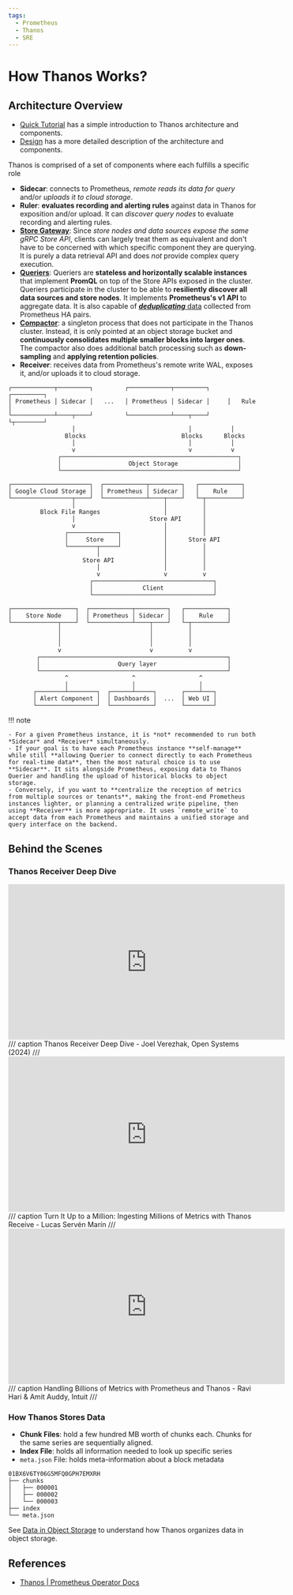```yaml
---
tags:
  - Prometheus
  - Thanos
  - SRE
---
```

# How Thanos Works?


## Architecture Overview

- [Quick Tutorial](https://thanos.io/tip/thanos/quick-tutorial.md/) has a simple introduction to Thanos architecture and components.
- [Design](https://thanos.io/tip/thanos/design.md/) has a more detailed description of the architecture and components.

Thanos is comprised of a set of components where each fulfills a specific role

- **Sidecar**: connects to Prometheus, *remote reads its data for query* and/or *uploads it to cloud storage*.
- **Ruler**: **evaluates recording and alerting rules** against data in Thanos for exposition and/or upload. It can *discover query nodes* to evaluate recording and alerting rules.
- [**Store Gateway**](https://thanos.io/tip/thanos/design.md/#stores): Since *store nodes and data sources expose the same gRPC Store API*, clients can largely treat them as equivalent and don't have to be concerned with which specific component they are querying. It is purely a data retrieval API and does *not* provide complex query execution.
- [**Queriers**](https://thanos.io/tip/thanos/design.md/#query-layer): Queriers are **stateless and horizontally scalable instances** that implement **PromQL** on top of the Store APIs exposed in the cluster. Queriers participate in the cluster to be able to **resiliently discover all data sources and store nodes**. It implements **Prometheus's v1 API** to aggregate data. It is also capable of [***deduplicating*** data](https://thanos.io/tip/thanos/quick-tutorial.md/#deduplicating-data-from-prometheus-ha-pairs) collected from Prometheus HA pairs.
- [**Compactor**](https://thanos.io/tip/thanos/design.md/#compactor): a singleton process that does not participate in the Thanos cluster. Instead, it is only pointed at an object storage bucket and **continuously consolidates multiple smaller blocks into larger ones**. The compactor also does additional batch processing such as **down-sampling** and **applying retention policies**.
- **Receiver**: receives data from Prometheus's remote write WAL, exposes it, and/or uploads it to cloud storage.

```
┌────────────┬─────────┐         ┌────────────┬─────────┐     ┌─────────┐
│ Prometheus │ Sidecar │   ...   │ Prometheus │ Sidecar │     │   Rule  │
└────────────┴────┬────┘         └────────────┴────┬────┘     └┬────────┘
                  │                                │           │
                Blocks                           Blocks      Blocks
                  │                                │           │
                  v                                v           v
              ┌──────────────────────────────────────────────────┐
              │                   Object Storage                 │
              └──────────────────────────────────────────────────┘

```

```
┌──────────────────────┐  ┌────────────┬─────────┐   ┌────────────┐
│ Google Cloud Storage │  │ Prometheus │ Sidecar │   │    Rule    │
└─────────────────┬────┘  └────────────┴────┬────┘   └─┬──────────┘
                  │                         │          │
         Block File Ranges                  │          │
                  │                     Store API      │
                  v                         │          │
                ┌──────────────┐            │          │
                │     Store    │            │      Store API
                └────────┬─────┘            │          │
                         │                  │          │
                     Store API              │          │
                         │                  │          │
                         v                  v          v
                       ┌──────────────────────────────────┐
                       │              Client              │
                       └──────────────────────────────────┘
```

```
┌──────────────────┐  ┌────────────┬─────────┐   ┌────────────┐
│    Store Node    │  │ Prometheus │ Sidecar │   │    Rule    │
└─────────────┬────┘  └────────────┴────┬────┘   └─┬──────────┘
              │                         │          │
              │                         │          │
              │                         │          │
              v                         v          v
        ┌─────────────────────────────────────────────────────┐
        │                      Query layer                    │
        └─────────────────────────────────────────────────────┘
                ^                  ^                  ^
                │                  │                  │
       ┌────────┴────────┐  ┌──────┴─────┐       ┌────┴───┐
       │ Alert Component │  │ Dashboards │  ...  │ Web UI │
       └─────────────────┘  └────────────┘       └────────┘
```


!!! note

    - For a given Prometheus instance, it is *not* recommended to run both *Sidecar* and *Receiver* simultaneously.
    - If your goal is to have each Prometheus instance **self-manage** while still **allowing Querier to connect directly to each Prometheus for real-time data**, then the most natural choice is to use **Sidecar**. It sits alongside Prometheus, exposing data to Thanos Querier and handling the upload of historical blocks to object storage.
    - Conversely, if you want to **centralize the reception of metrics from multiple sources or tenants**, making the front-end Prometheus instances lighter, or planning a centralized write pipeline, then using **Receiver** is more appropriate. It uses `remote_write` to accept data from each Prometheus and maintains a unified storage and query interface on the backend.


## Behind the Scenes

### Thanos Receiver Deep Dive

<iframe width="560" height="315" src="https://www.youtube.com/embed/jn_zIfBuUyE?si=OTRBxGMJg_j87tOc" title="YouTube video player" frameborder="0" allow="accelerometer; autoplay; clipboard-write; encrypted-media; gyroscope; picture-in-picture; web-share" referrerpolicy="strict-origin-when-cross-origin" allowfullscreen></iframe>
/// caption
Thanos Receiver Deep Dive - Joel Verezhak, Open Systems (2024)
///

<iframe width="560" height="315" src="https://www.youtube.com/embed/5MJqdJq41Ms?si=410RBLTt1Yb213M4" title="YouTube video player" frameborder="0" allow="accelerometer; autoplay; clipboard-write; encrypted-media; gyroscope; picture-in-picture; web-share" referrerpolicy="strict-origin-when-cross-origin" allowfullscreen></iframe>
/// caption
Turn It Up to a Million: Ingesting Millions of Metrics with Thanos Receive - Lucas Servén Marín
///

<iframe width="560" height="315" src="https://www.youtube.com/embed/Sgv0fqy_AZk?si=isOAwtGiRBue1k5G" title="YouTube video player" frameborder="0" allow="accelerometer; autoplay; clipboard-write; encrypted-media; gyroscope; picture-in-picture; web-share" referrerpolicy="strict-origin-when-cross-origin" allowfullscreen></iframe>
/// caption
Handling Billions of Metrics with Prometheus and Thanos - Ravi Hari & Amit Auddy, Intuit
///

### How Thanos Stores Data

- **Chunk Files**: hold a few hundred MB worth of chunks each. Chunks for the same series are sequentially aligned.
- **Index File**: holds all information needed to look up specific series
- `meta.json` File: holds meta-information about a block metadata

```
01BX6V6TY06G5MFQ0GPH7EMXRH
├── chunks
│   ├── 000001
│   ├── 000002
│   └── 000003
├── index
└── meta.json
```

See [Data in Object Storage](https://thanos.io/tip/thanos/storage.md/#data-in-object-storage) to understand how Thanos organizes data in object storage.


## References

- [Thanos | Prometheus Operator Docs](https://prometheus-operator.dev/docs/platform/thanos/)

